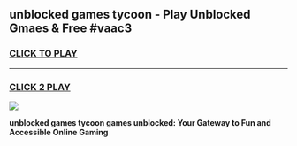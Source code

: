
## unblocked games tycoon - Play Unblocked Gmaes & Free #vaac3
<h3>
<a href="https://news.freeplayer.one?title=unblocked_games_tycoon&ref=24F">CLICK TO PLAY</a></h3>
<hr>

<h3>
<a href="https://news.freeplayer.one?title=unblocked_games_tycoon&ref=24F">CLICK 2 PLAY</a>
  
</h3>

<a href="https://news.freeplayer.one?title=unblocked_games_tycoon&ref=24F/"><img src="https://clearcache.store/games.png"></a>


**unblocked games tycoon games unblocked: Your Gateway to Fun and Accessible Online Gaming**
